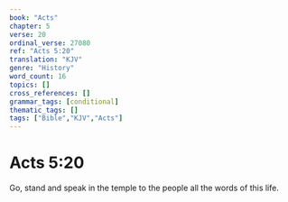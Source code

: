 ```yaml
---
book: "Acts"
chapter: 5
verse: 20
ordinal_verse: 27080
ref: "Acts 5:20"
translation: "KJV"
genre: "History"
word_count: 16
topics: []
cross_references: []
grammar_tags: [conditional]
thematic_tags: []
tags: ["Bible","KJV","Acts"]
---
```


# Acts 5:20

Go, stand and speak in the temple to the people all the words of this life.
